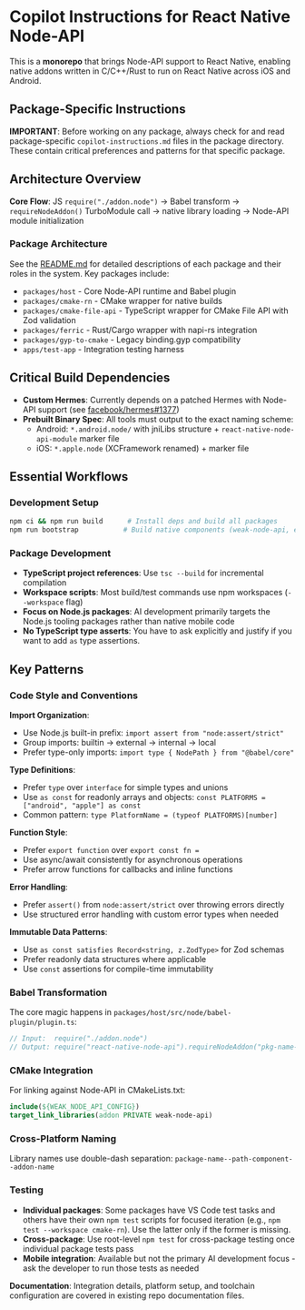 # Copilot Instructions for React Native Node-API

This is a **monorepo** that brings Node-API support to React Native, enabling native addons written in C/C++/Rust to run on React Native across iOS and Android.

## Package-Specific Instructions

**IMPORTANT**: Before working on any package, always check for and read package-specific `copilot-instructions.md` files in the package directory. These contain critical preferences and patterns for that specific package.

## Architecture Overview

**Core Flow**: JS `require("./addon.node")` → Babel transform → `requireNodeAddon()` TurboModule call → native library loading → Node-API module initialization

### Package Architecture

See the [README.md](../README.md#packages) for detailed descriptions of each package and their roles in the system. Key packages include:

- `packages/host` - Core Node-API runtime and Babel plugin
- `packages/cmake-rn` - CMake wrapper for native builds
- `packages/cmake-file-api` - TypeScript wrapper for CMake File API with Zod validation
- `packages/ferric` - Rust/Cargo wrapper with napi-rs integration
- `packages/gyp-to-cmake` - Legacy binding.gyp compatibility
- `apps/test-app` - Integration testing harness

## Critical Build Dependencies

- **Custom Hermes**: Currently depends on a patched Hermes with Node-API support (see [facebook/hermes#1377](https://github.com/facebook/hermes/pull/1377))
- **Prebuilt Binary Spec**: All tools must output to the exact naming scheme:
  - Android: `*.android.node/` with jniLibs structure + `react-native-node-api-module` marker file
  - iOS: `*.apple.node` (XCFramework renamed) + marker file

## Essential Workflows

### Development Setup

```bash
npm ci && npm run build      # Install deps and build all packages
npm run bootstrap           # Build native components (weak-node-api, examples)
```

### Package Development

- **TypeScript project references**: Use `tsc --build` for incremental compilation
- **Workspace scripts**: Most build/test commands use npm workspaces (`--workspace` flag)
- **Focus on Node.js packages**: AI development primarily targets the Node.js tooling packages rather than native mobile code
- **No TypeScript type asserts**: You have to ask explicitly and justify if you want to add `as` type assertions.

## Key Patterns

### Code Style and Conventions

**Import Organization**:
- Use Node.js built-in prefix: `import assert from "node:assert/strict"`
- Group imports: builtin → external → internal → local
- Prefer type-only imports: `import type { NodePath } from "@babel/core"`

**Type Definitions**:
- Prefer `type` over `interface` for simple types and unions
- Use `as const` for readonly arrays and objects: `const PLATFORMS = ["android", "apple"] as const`
- Common pattern: `type PlatformName = (typeof PLATFORMS)[number]`

**Function Style**:
- Prefer `export function` over `export const fn =`
- Use async/await consistently for asynchronous operations
- Prefer arrow functions for callbacks and inline functions

**Error Handling**:
- Prefer `assert()` from `node:assert/strict` over throwing errors directly
- Use structured error handling with custom error types when needed

**Immutable Data Patterns**:
- Use `as const satisfies Record<string, z.ZodType>` for Zod schemas
- Prefer readonly data structures where applicable
- Use `const` assertions for compile-time immutability

### Babel Transformation

The core magic happens in `packages/host/src/node/babel-plugin/plugin.ts`:

```js
// Input:  require("./addon.node")
// Output: require("react-native-node-api").requireNodeAddon("pkg-name--addon")
```

### CMake Integration

For linking against Node-API in CMakeLists.txt:

```cmake
include(${WEAK_NODE_API_CONFIG})
target_link_libraries(addon PRIVATE weak-node-api)
```

### Cross-Platform Naming

Library names use double-dash separation: `package-name--path-component--addon-name`

### Testing

- **Individual packages**: Some packages have VS Code test tasks and others have their own `npm test` scripts for focused iteration (e.g., `npm test --workspace cmake-rn`). Use the latter only if the former is missing.
- **Cross-package**: Use root-level `npm test` for cross-package testing once individual package tests pass
- **Mobile integration**: Available but not the primary AI development focus - ask the developer to run those tests as needed

**Documentation**: Integration details, platform setup, and toolchain configuration are covered in existing repo documentation files.
